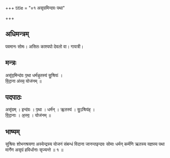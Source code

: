 +++
title = "०१ असृग्रमिन्दवः पथा"

+++
## अधिमन्त्रम्
पवमानः सोमः। असितः काश्यपो देवलो वा। गायत्री।

## मन्त्रः
असृ॑ग्र॒मिन्द॑वः प॒था धर्म॑न्नृ॒तस्य॑ सु॒श्रियः॑ ।  
वि॒दा॒ना अ॑स्य॒ योज॑नम् ॥

## पदपाठः
असृ॑ग्रम् । इन्द॑वः । प॒था । धर्म॑न् । ऋ॒तस्य॑ । सु॒ऽश्रिय॑ह् ।  
वि॒दा॒नाः । अ॒स्य॒ । योज॑नम् ॥

## भाष्यम्
सुश्रियः शोभनश्रयणा अस्येन्द्रस्य योजनं संबन्धं विदाना जानन्तइन्दवः सोमाः धर्मन् कर्मणि ऋतस्य यज्ञस्य पथा मार्गेण असृग्रं हविर्धानाः सृज्यन्ते ॥ १ ॥